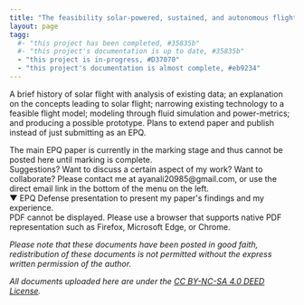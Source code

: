 ```yaml
---
title: "The feasibility solar-powered, sustained, and autonomous flight"
layout: page
tagg:
  #- "this project has been completed, #35835b"
  #- "this project's documentation is up to date, #35835b"
  - "this project is in-progress, #D37070"
  - "this project's documentation is almost complete, #eb9234"
---
```

A brief history of solar flight with analysis of existing data; an explanation on the concepts leading to solar flight; narrowing existing technology to a feasible flight model; modeling through fluid simulation and power-metrics; and producing a possible prototype. Plans to extend paper and publish instead of just submitting as an EPQ.

<div class="content-container" data-bg-image="/assets/images/chevron2.png">
    The main EPQ paper is currently in the marking stage and thus cannot be posted here until marking is complete.
</div>

<div class="content-container" data-bg-image="/assets/images/chevron2.png">
    Suggestions? Want to discuss a certain aspect of my work? Want to collaborate? Please contact me at ayanali20985@gmail.com, or use the direct email link in the bottom of the menu on the left.
</div>

<div class="content-container-blue">
    <div class="dropdown-header">
        <span class="dropdown-icon">&#9660;</span> <!-- Down-arrow icon -->
        EPQ Defense presentation to present my paper's findings and my experience.
    </div>
    <div class="dropdown-header" class="dropdown-content">
        <div class="pdf-container">
            <object class="pdf-object" data="/assets/pdf/UAVs v0.6.pdf" type="application/pdf">
                <div class="pdf-fallback">
                    PDF cannot be displayed. Please use a browser that supports native PDF representation such as Firefox, Microsoft Edge, or Chrome.
                </div>
            </object>
        </div>
    </div>
</div>

*Please note that these documents have been posted in good faith, redistribution of these documents is not permitted without the express written permission of the author.*

*All documents uploaded here are under the [CC BY-NC-SA 4.0 DEED License](https://creativecommons.org/licenses/by-nc-sa/4.0/).*